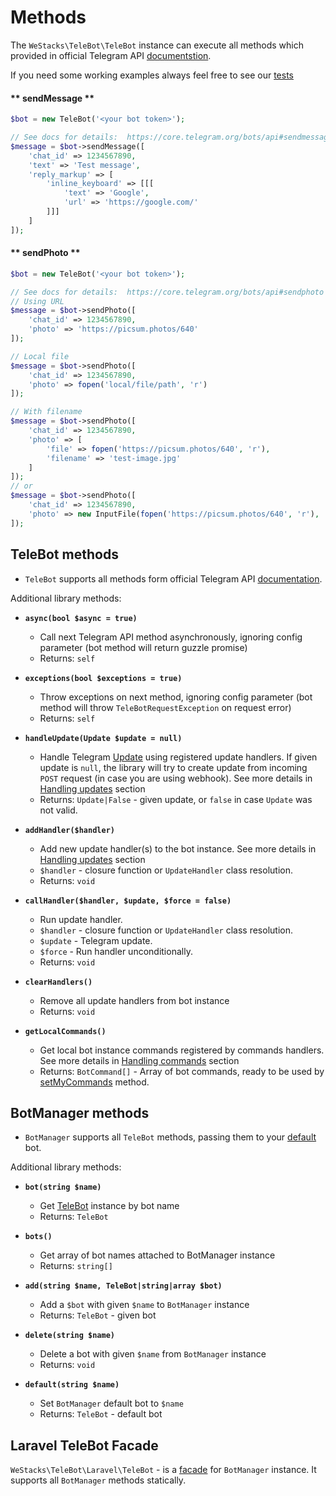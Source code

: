 # Methods

The `WeStacks\TeleBot\TeleBot` instance can execute all methods which provided in official Telegram API [documentstion](https://core.telegram.org/bots/api#available-methods).

If you need some working examples always feel free to see our [tests](https://github.com/westacks/telebot/tree/master/tests)

<!-- tabs:start -->

#### ** sendMessage **

```php
$bot = new TeleBot('<your bot token>');

// See docs for details:  https://core.telegram.org/bots/api#sendmessage
$message = $bot->sendMessage([
    'chat_id' => 1234567890,
    'text' => 'Test message',
    'reply_markup' => [
        'inline_keyboard' => [[[
            'text' => 'Google',
            'url' => 'https://google.com/'
        ]]]
    ]
]);
```

#### ** sendPhoto **

```php
$bot = new TeleBot('<your bot token>');

// See docs for details:  https://core.telegram.org/bots/api#sendphoto
// Using URL
$message = $bot->sendPhoto([
    'chat_id' => 1234567890,
    'photo' => 'https://picsum.photos/640'
]);

// Local file
$message = $bot->sendPhoto([
    'chat_id' => 1234567890,
    'photo' => fopen('local/file/path', 'r')
]);

// With filename
$message = $bot->sendPhoto([
    'chat_id' => 1234567890,
    'photo' => [
        'file' => fopen('https://picsum.photos/640', 'r'),
        'filename' => 'test-image.jpg'
    ]
]);
// or
$message = $bot->sendPhoto([
    'chat_id' => 1234567890,
    'photo' => new InputFile(fopen('https://picsum.photos/640', 'r'), 'test-image.jpg')
]);
```

<!-- tabs:end -->

## TeleBot methods

* `TeleBot` supports all methods form official Telegram API [documentation](https://core.telegram.org/bots/api#available-methods).

Additional library methods:

* **`async(bool $async = true)`**
    * Call next Telegram API method asynchronously, ignoring config parameter (bot method will return guzzle promise)
    * Returns: `self`

* **`exceptions(bool $exceptions = true)`**
    * Throw exceptions on next method, ignoring config parameter (bot method will throw `TeleBotRequestException` on request error)
    * Returns: `self`

* **`handleUpdate(Update $update = null)`**
    * Handle Telegram [Update](https://core.telegram.org/bots/api#update) using registered update handlers. If given update is `null`, the library will try to create update from incoming `POST` request (in case you are using webhook). See more details in [Handling updates](updates.md) section
    * Returns: `Update|False` - given update, or `false` in case `Update` was not valid.

* **`addHandler($handler)`**
    * Add new update handler(s) to the bot instance. See more details in [Handling updates](updates.md) section
    * `$handler` - closure function or `UpdateHandler` class resolution.
    * Returns: `void`

* **`callHandler($handler, $update, $force = false)`**
    * Run update handler.
    * `$handler` - closure function or `UpdateHandler` class resolution.
    * `$update` - Telegram update.
    * `$force` - Run handler unconditionally.
    * Returns: `void`

* **`clearHandlers()`**
    * Remove all update handlers from bot instance
    * Returns: `void`

* **`getLocalCommands()`**
    * Get local bot instance commands registered by commands handlers. See more details in [Handling commands](updates.md#commands) section
    * Returns: `BotCommand[]` - Array of bot commands, ready to be used by [setMyCommands](https://core.telegram.org/bots/api#setmycommands) method.


## BotManager methods

* `BotManager` supports all `TeleBot` methods, passing them to your [default](configuration.md#default-string) bot.

Additional library methods:

* **`bot(string $name)`**
    * Get [TeleBot](methods.md#telebot-methods) instance by bot name
    * Returns: `TeleBot`

* **`bots()`**
    * Get array of bot names attached to BotManager instance
    * Returns: `string[]`

* **`add(string $name, TeleBot|string|array $bot)`**
    * Add a `$bot` with given `$name` to `BotManager` instance
    * Returns: `TeleBot` - given bot

* **`delete(string $name)`**
    * Delete a bot with given `$name` from `BotManager` instance
    * Returns: `void`

* **`default(string $name)`**
    * Set `BotManager` default bot to `$name`
    * Returns: `TeleBot` - default bot

## Laravel TeleBot Facade

`WeStacks\TeleBot\Laravel\TeleBot` - is a [facade](https://refactoring.guru/design-patterns/facade/php/example) for `BotManager` instance. It supports all `BotManager` methods statically. 